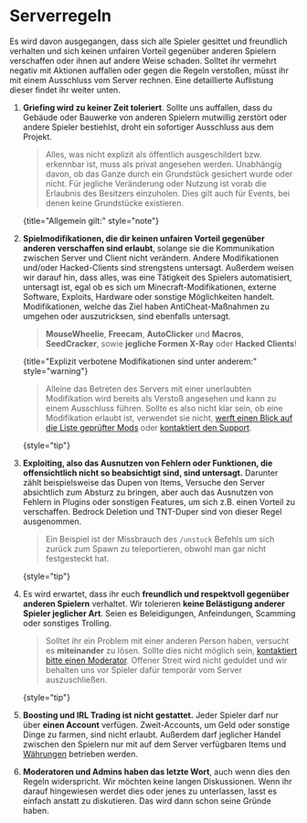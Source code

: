 [support]: support.md "Support, Erstattungen & Bugreport"

[verified-mods]: verified-mods.md "Liste der Geprüfte Modifikationen"

[economy]: economy.md "Economy-System"

# Serverregeln

Es wird davon ausgegangen, dass sich alle Spieler gesittet und freundlich verhalten 
und sich keinen unfairen Vorteil gegenüber anderen Spielern verschaffen oder ihnen auf andere Weise schaden. 
Solltet ihr vermehrt negativ mit Aktionen auffallen oder gegen die Regeln verstoßen, müsst ihr
mit einem Ausschluss vom Server rechnen. Eine detaillierte Auflistung dieser findet ihr weiter unten.

1. **Griefing wird zu keiner Zeit toleriert**. Sollte uns auffallen, dass du Gebäude oder Bauwerke
   von anderen Spielern mutwillig zerstört oder andere Spieler bestiehlst, droht ein sofortiger
   Ausschluss aus dem Projekt. 

   > Alles, was nicht explizit als öffentlich ausgeschildert bzw. erkennbar ist, muss als
   > privat angesehen werden. Unabhängig davon, ob das Ganze durch ein Grundstück gesichert
   > wurde oder nicht. Für jegliche Veränderung oder Nutzung ist vorab die Erlaubnis des Besitzers
   > einzuholen. Dies gilt auch für Events, bei denen keine Grundstücke existieren.
   >
   {title="Allgemein gilt:" style="note"}

2. **Spielmodifikationen, die dir keinen unfairen Vorteil gegenüber anderen verschaffen sind
   erlaubt**, solange sie die Kommunikation zwischen Server und Client nicht verändern. Andere
   Modifikationen und/oder Hacked-Clients sind strengstens untersagt. Außerdem weisen wir darauf
   hin, dass alles, was eine Tätigkeit des Spielers automatisiert, untersagt ist, egal ob es sich um
   Minecraft-Modifikationen, externe Software, Exploits, Hardware oder sonstige Möglichkeiten
   handelt. Modifikationen, welche das Ziel haben AntiCheat-Maßnahmen zu umgehen oder auszutricksen, sind ebenfalls untersagt.

   > **<tooltip term="MouseWheelie">MouseWheelie</tooltip>**, **<tooltip term="Freecam">Freecam</tooltip>**,
   > **AutoClicker** und **Macros**, **SeedCracker**, sowie **jegliche Formen X-Ray** oder **Hacked Clients**!
   >
   {title="Explizit verbotene Modifikationen sind unter anderem:" style="warning"}
   
   > Alleine das Betreten des Servers mit einer unerlaubten Modifikation wird bereits als Verstoß angesehen
   > und kann zu einem Ausschluss führen. Sollte es also nicht klar sein, ob eine Modifikation erlaubt ist,
   > verwendet sie nicht, [werft einen Blick auf die Liste geprüfter Mods][verified-mods] oder 
   > [kontaktiert den Support][support].
   >
   {style="tip"}

3. **Exploiting, also das Ausnutzen von Fehlern oder Funktionen, die offensichtlich nicht so beabsichtigt sind, sind untersagt.**
   Darunter zählt beispielsweise das Dupen von Items, Versuche den Server absichtlich zum
   Absturz zu bringen, aber auch das Ausnutzen von Fehlern in Plugins oder sonstigen Features, um sich z.B. einen Vorteil zu verschaffen. 
   Bedrock Deletion und TNT-Duper sind von dieser Regel ausgenommen.

   > Ein Beispiel ist der Missbrauch des `/unstuck` Befehls um sich zurück zum Spawn zu teleportieren, obwohl man gar nicht festgesteckt hat.
   >
   {style="tip"}

4. Es wird erwartet, dass ihr euch **freundlich und respektvoll gegenüber anderen Spielern**
   verhaltet. Wir tolerieren **keine Belästigung anderer Spieler jeglicher Art**. Seien es
   Beleidigungen, Anfeindungen, Scamming oder sonstiges Trolling.

   > Solltet ihr ein Problem mit einer anderen Person haben, versucht es **miteinander** zu
   > lösen. Sollte dies nicht möglich sein, [kontaktiert bitte einen Moderator][support]. 
   > Offener Streit wird nicht geduldet und wir behalten uns vor Spieler dafür temporär vom Server auszuschließen.
   >
   {style="tip"}

5. **Boosting und IRL Trading ist nicht gestattet.** Jeder Spieler darf nur über **einen Account**
   verfügen. Zweit-Accounts, um Geld oder sonstige Dinge zu farmen, sind nicht erlaubt. Außerdem darf
   jeglicher Handel zwischen den Spielern nur mit auf dem Server verfügbaren Items
   und [Währungen][economy] betrieben werden.

6. **Moderatoren und Admins haben das letzte Wort**, auch wenn dies den Regeln widerspricht. Wir
   möchten keine langen Diskussionen. Wenn ihr darauf hingewiesen werdet dies oder jenes zu
   unterlassen, lasst es einfach anstatt zu diskutieren. Das wird dann schon seine Gründe haben.
